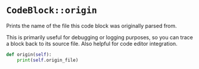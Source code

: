 # `CodeBlock::origin`

Prints the name of the file this code block was originally parsed from.

This is primarily useful for debugging or logging purposes, so you can trace a block back to its source file. Also helpful for code editor integration.

```python {name=codeblock__origin}
def origin(self):
    print(self.origin_file)
```
